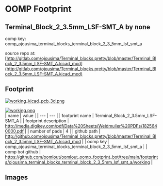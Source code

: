 # OOMP Footprint  
## Terminal_Block_2_3.5mm_LSF-SMT_A  by none  
  
oomp key: oomp_ojousima_terminal_blocks_terminal_block_2_3_5mm_lsf_smt_a  
  
source repo at: [http://gitlab.com/ojousima/Terminal_blocks.pretty/blob/master/Terminal_Block_2_3.5mm_LSF-SMT_A.kicad_mod](http://gitlab.com/ojousima/Terminal_blocks.pretty/blob/master/Terminal_Block_2_3.5mm_LSF-SMT_A.kicad_mod)  
## Footprint  
  
[![working_kicad_pcb_3d.png](working_kicad_pcb_3d_600.png)](working_kicad_pcb_3d.png)  
  
[![working.png](working_600.png)](working.png)  
| name | value | 
| --- | --- | 
| footprint name | Terminal_Block_2_3.5mm_LSF-SMT_A | 
| footprint description | http://media.digikey.com/pdf/Data%20Sheets/Weidmuller%20PDFs/1825640000.pdf | 
| number of pads | 4 | 
| github path | http://github.com/ojousima/Terminal_blocks.pretty/blob/master/Terminal_Block_2_3.5mm_LSF-SMT_A.kicad_mod | 
| oomp key | oomp_ojousima_terminal_blocks_terminal_block_2_3_5mm_lsf_smt_a | 
| oomp bot github | https://github.com/oomlout/oomlout_oomp_footprint_bot/tree/main/footprints/ojousima_terminal_blocks_terminal_block_2_3_5mm_lsf_smt_a/working | 
## Images  
